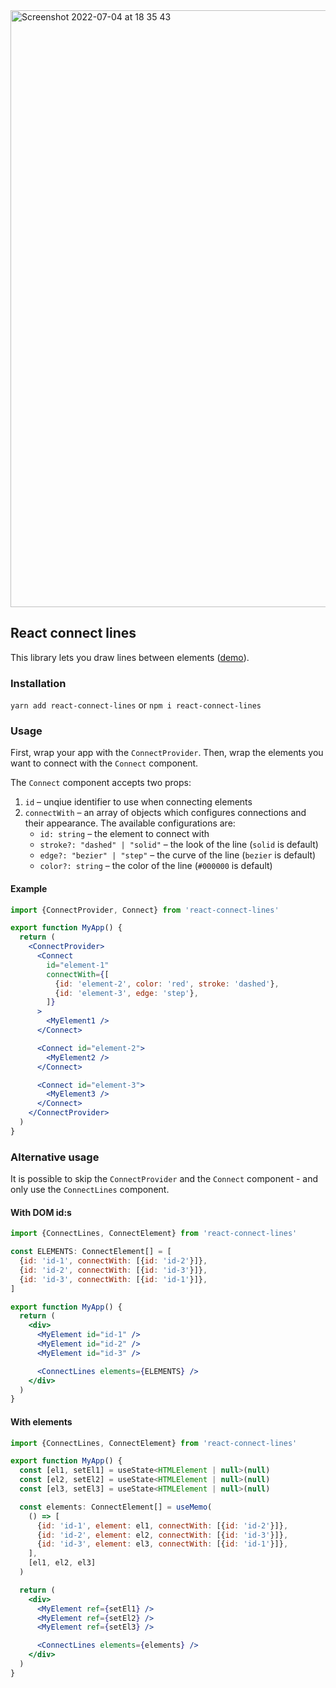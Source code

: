 <img width="955" alt="Screenshot 2022-07-04 at 18 35 43" src="https://user-images.githubusercontent.com/15094168/177193245-df61cce5-c07e-443b-bd10-aa746ac19322.png">

## React connect lines

This library lets you draw lines between elements ([demo](https://react-connect-lines.vercel.app)).

### Installation

`yarn add react-connect-lines` or `npm i react-connect-lines`

### Usage

First, wrap your app with the `ConnectProvider`. Then, wrap the elements you want to connect with the `Connect` component.

The `Connect` component accepts two props:

1. `id` – unqiue identifier to use when connecting elements
2. `connectWith` – an array of objects which configures connections and their appearance. The available configurations are:
   - `id: string` – the element to connect with
   - `stroke?: "dashed" | "solid"` – the look of the line (`solid` is default)
   - `edge?: "bezier" | "step"` – the curve of the line (`bezier` is default)
   - `color?: string` – the color of the line (`#000000` is default)

#### Example

```jsx
import {ConnectProvider, Connect} from 'react-connect-lines'

export function MyApp() {
  return (
    <ConnectProvider>
      <Connect
        id="element-1"
        connectWith={[
          {id: 'element-2', color: 'red', stroke: 'dashed'},
          {id: 'element-3', edge: 'step'},
        ]}
      >
        <MyElement1 />
      </Connect>

      <Connect id="element-2">
        <MyElement2 />
      </Connect>

      <Connect id="element-3">
        <MyElement3 />
      </Connect>
    </ConnectProvider>
  )
}
```

### Alternative usage

It is possible to skip the `ConnectProvider` and the `Connect` component - and only use the `ConnectLines` component.

#### With DOM id:s

```jsx
import {ConnectLines, ConnectElement} from 'react-connect-lines'

const ELEMENTS: ConnectElement[] = [
  {id: 'id-1', connectWith: [{id: 'id-2'}]},
  {id: 'id-2', connectWith: [{id: 'id-3'}]},
  {id: 'id-3', connectWith: [{id: 'id-1'}]},
]

export function MyApp() {
  return (
    <div>
      <MyElement id="id-1" />
      <MyElement id="id-2" />
      <MyElement id="id-3" />

      <ConnectLines elements={ELEMENTS} />
    </div>
  )
}
```

#### With elements

```jsx
import {ConnectLines, ConnectElement} from 'react-connect-lines'

export function MyApp() {
  const [el1, setEl1] = useState<HTMLElement | null>(null)
  const [el2, setEl2] = useState<HTMLElement | null>(null)
  const [el3, setEl3] = useState<HTMLElement | null>(null)

  const elements: ConnectElement[] = useMemo(
    () => [
      {id: 'id-1', element: el1, connectWith: [{id: 'id-2'}]},
      {id: 'id-2', element: el2, connectWith: [{id: 'id-3'}]},
      {id: 'id-3', element: el3, connectWith: [{id: 'id-1'}]},
    ],
    [el1, el2, el3]
  )

  return (
    <div>
      <MyElement ref={setEl1} />
      <MyElement ref={setEl2} />
      <MyElement ref={setEl3} />

      <ConnectLines elements={elements} />
    </div>
  )
}
```
